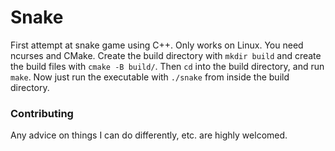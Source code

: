 # Snake

First attempt at snake game using C++. Only works on Linux. You need ncurses and CMake. 
Create the build directory with `mkdir build` and create the build files with `cmake -B build/`.
Then `cd` into the build directory, and run `make`.
Now just run the executable with `./snake` from inside the build directory.

### Contributing
Any advice on things I can do differently, etc. are highly welcomed.
